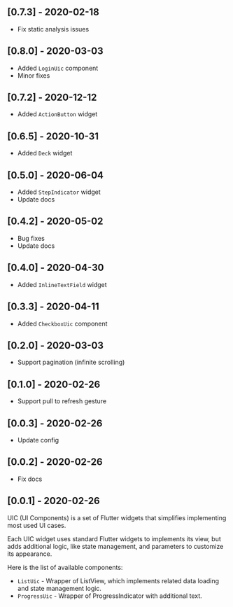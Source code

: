 ## \[0.7.3\] - 2020-02-18

- Fix static analysis issues

## \[0.8.0\] - 2020-03-03

- Added `LoginUic` component
- Minor fixes

## \[0.7.2\] - 2020-12-12

- Added `ActionButton` widget

## \[0.6.5\] - 2020-10-31

- Added `Deck` widget

## \[0.5.0\] - 2020-06-04

- Added `StepIndicator` widget
- Update docs

## \[0.4.2\] - 2020-05-02

- Bug fixes
- Update docs

## \[0.4.0\] - 2020-04-30

- Added `InlineTextField` widget

## \[0.3.3\] - 2020-04-11

- Added `CheckboxUic` component

## \[0.2.0\] - 2020-03-03

- Support pagination (infinite scrolling)

## \[0.1.0\] - 2020-02-26

- Support pull to refresh gesture

## \[0.0.3\] - 2020-02-26

- Update config

## \[0.0.2\] - 2020-02-26

- Fix docs

## \[0.0.1\] - 2020-02-26

UIC (UI Components) is a set of Flutter widgets that simplifies implementing most used UI cases.

Each UIC widget uses standard Flutter widgets to implements its view, but adds additional logic, like state management, and parameters to customize its appearance.

Here is the list of available components:
- `ListUic` - Wrapper of ListView, which implements related data loading and state management logic.
- `ProgressUic` - Wrapper of ProgressIndicator with additional text.


